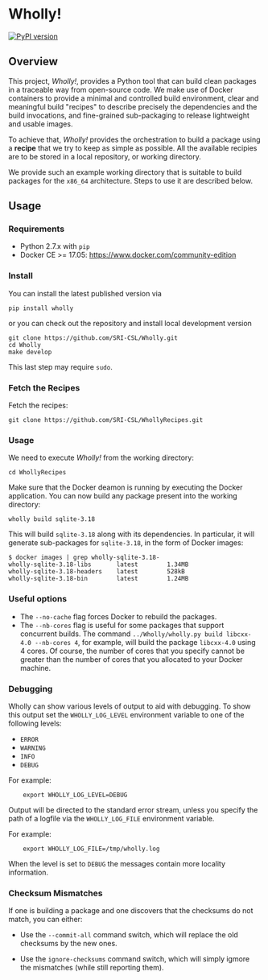 # Wholly!

[![PyPI version](https://badge.fury.io/py/wholly.svg)](https://badge.fury.io/py/wholly)

## Overview

This project, *Wholly!*, provides a Python tool that can build clean packages in a traceable way from open-source code. We make use of Docker containers to provide a minimal and controlled build environment, clear and meaningful build "recipes" to describe precisely the dependencies and the build invocations, and fine-grained sub-packaging to release lightweight and usable images.

To achieve that, *Wholly!* provides the orchestration to build a package using a **recipe** that we try to keep as simple as possible. All the available recipies are to be stored in a local repository, or working directory.

We provide such an example working directory that is suitable to build packages for the `x86_64` architecture. Steps to use it are described below.

## Usage

### Requirements

- Python 2.7.x with `pip`
- Docker CE >= 17.05: https://www.docker.com/community-edition


### Install

You can install the latest published version via
```
pip install wholly
```
or you can check out the repository and install local development version
```
git clone https://github.com/SRI-CSL/Wholly.git
cd Wholly
make develop
```
This last step may require `sudo`.


### Fetch the Recipes

Fetch the recipes:

```
git clone https://github.com/SRI-CSL/WhollyRecipes.git
```

### Usage

We need to execute *Wholly!* from the working directory:
```
cd WhollyRecipes
```

Make sure that the Docker deamon is running by executing the Docker application. You can now build any package present into the working directory:

```
wholly build sqlite-3.18
```
This will build `sqlite-3.18` along with its dependencies. In particular, it will generate sub-packages for `sqlite-3.18`, in the form of Docker images:

```
$ docker images | grep wholly-sqlite-3.18-
wholly-sqlite-3.18-libs       latest        1.34MB
wholly-sqlite-3.18-headers    latest        528kB
wholly-sqlite-3.18-bin        latest        1.24MB
```

### Useful options

- The `--no-cache` flag forces Docker to rebuild the packages.
- The `--nb-cores` flag is useful for some packages that support concurrent builds. The command `../Wholly/wholly.py build libcxx-4.0 --nb-cores 4`, for example, will build the package `libcxx-4.0` using 4 cores. Of course, the number of cores that you specify cannot be greater than the number of cores that you allocated to your Docker machine.



### Debugging

Wholly can show various levels of output to aid with debugging.
To show this output set the `WHOLLY_LOG_LEVEL` environment
variable to one of the following levels:

 * `ERROR`
 * `WARNING`
 * `INFO`
 * `DEBUG`

For example:
```
    export WHOLLY_LOG_LEVEL=DEBUG
```
Output will be directed to the standard error stream, unless you specify the
path of a logfile via the `WHOLLY_LOG_FILE` environment variable.

For example:
```
    export WHOLLY_LOG_FILE=/tmp/wholly.log
```

When the level is set to `DEBUG` the messages contain more locality information.


###  Checksum Mismatches

If one is building a package and one discovers that the checksums do not match, you can either:

- Use the `--commit-all` command switch, which will replace the old checksums by the new ones.

- Use the `ignore-checksums` command switch, which will simply igmore the mismatches (while still reporting them).
